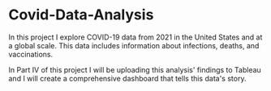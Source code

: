 # Covid-Data-Analysis
In this project I explore COVID-19 data from 2021 in the United States and at a global scale. This data includes information about infections, deaths, and vaccinations.

In Part IV of this project I will be uploading this analysis' findings to Tableau and I will create a comprehensive dashboard that tells this data's story.
